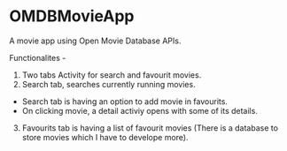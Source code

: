 # OMDBMovieApp
A movie app using Open Movie Database APIs.

Functionalites - 
1. Two tabs Activity for search and favourit movies.
2. Search tab, searches currently running movies.
  - Search tab is having an option to add movie in favourits.
  - On clicking movie, a detail activiy opens with some of its details.
3. Favourits tab is having a list of favourit movies (There is a database to store movies which I have to develope more).


